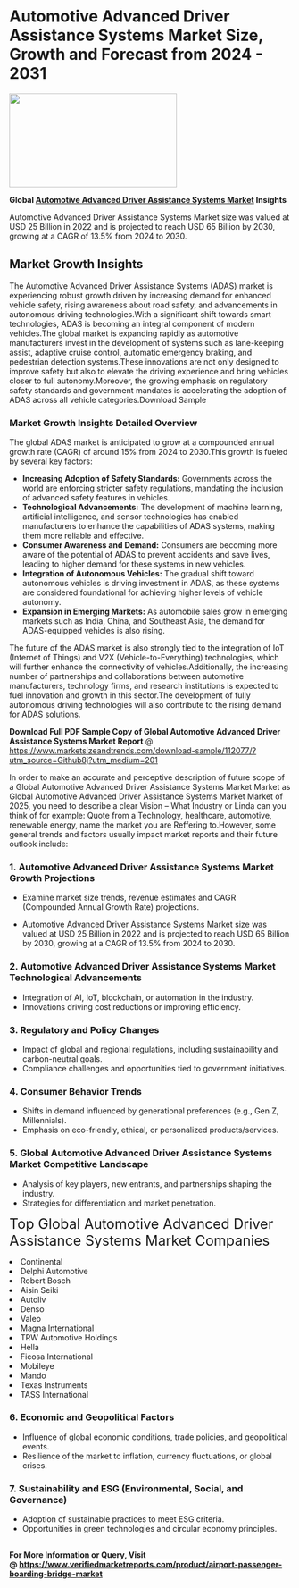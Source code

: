 <H1>Automotive Advanced Driver Assistance Systems Market Size, Growth and Forecast from 2024 - 2031</H1><img class="aligncenter size-medium wp-image-584254" src="https://thirdeyenews.in/wp-content/uploads/2024/09/Global-Market-Research-300x168.jpeg" alt="" width="300" height="168" /><p><strong>Global&nbsp;<a href="https://www.marketsizeandtrends.com/download-sample/112077/?utm_source=Github8j?utm_medium=201">Automotive Advanced Driver Assistance Systems Market</a> Insights</strong></p><p>Automotive Advanced Driver Assistance Systems Market size was valued at USD 25 Billion in 2022 and is projected to reach USD 65 Billion by 2030, growing at a CAGR of 13.5% from 2024 to 2030.</p><p><h2>Market Growth Insights</h2> <p>The Automotive Advanced Driver Assistance Systems (ADAS) market is experiencing robust growth driven by increasing demand for enhanced vehicle safety, rising awareness about road safety, and advancements in autonomous driving technologies.With a significant shift towards smart technologies, ADAS is becoming an integral component of modern vehicles.The global market is expanding rapidly as automotive manufacturers invest in the development of systems such as lane-keeping assist, adaptive cruise control, automatic emergency braking, and pedestrian detection systems.These innovations are not only designed to improve safety but also to elevate the driving experience and bring vehicles closer to full autonomy.Moreover, the growing emphasis on regulatory safety standards and government mandates is accelerating the adoption of ADAS across all vehicle categories.Download Sample <h3>Market Growth Insights Detailed Overview</h3> <p>The global ADAS market is anticipated to grow at a compounded annual growth rate (CAGR) of around 15% from 2024 to 2030.This growth is fueled by several key factors: <ul> <li><strong>Increasing Adoption of Safety Standards:</strong> Governments across the world are enforcing stricter safety regulations, mandating the inclusion of advanced safety features in vehicles.</li> <li><strong>Technological Advancements:</strong> The development of machine learning, artificial intelligence, and sensor technologies has enabled manufacturers to enhance the capabilities of ADAS systems, making them more reliable and effective.</li> <li><strong>Consumer Awareness and Demand:</strong> Consumers are becoming more aware of the potential of ADAS to prevent accidents and save lives, leading to higher demand for these systems in new vehicles.</li> <li><strong>Integration of Autonomous Vehicles:</strong> The gradual shift toward autonomous vehicles is driving investment in ADAS, as these systems are considered foundational for achieving higher levels of vehicle autonomy.</li> <li><strong>Expansion in Emerging Markets:</strong> As automobile sales grow in emerging markets such as India, China, and Southeast Asia, the demand for ADAS-equipped vehicles is also rising.</li> </ul> </p> <p>The future of the ADAS market is also strongly tied to the integration of IoT (Internet of Things) and V2X (Vehicle-to-Everything) technologies, which will further enhance the connectivity of vehicles.Additionally, the increasing number of partnerships and collaborations between automotive manufacturers, technology firms, and research institutions is expected to fuel innovation and growth in this sector.The development of fully autonomous driving technologies will also contribute to the rising demand for ADAS solutions.</p> <p><span class=""><strong>Download Full PDF Sample Copy of Global Automotive Advanced Driver Assistance Systems Market Report</strong> @ <a href="https://www.marketsizeandtrends.com/download-sample/112077/?utm_source=Github8j?utm_medium=201" target="_blank">https://www.marketsizeandtrends.com/download-sample/112077/?utm_source=Github8j?utm_medium=201</a></span></p><p>In order to make an accurate and perceptive description of future scope of a Global&nbsp;Automotive Advanced Driver Assistance Systems Market Market as Global&nbsp;Automotive Advanced Driver Assistance Systems Market Market of 2025, you need to describe a clear Vision &ndash; What Industry or Linda can you think of for example: Quote from a Technology, healthcare, automotive, renewable energy, name the market you are Reffering to.However, some general trends and factors usually impact market reports and their future outlook include:</p><h3>1.&nbsp;<strong>Automotive Advanced Driver Assistance Systems Market Growth Projections</strong></h3><ul><li>Examine market size trends, revenue estimates and CAGR (Compounded Annual Growth Rate) projections.</li><li><p>Automotive Advanced Driver Assistance Systems Market size was valued at USD 25 Billion in 2022 and is projected to reach USD 65 Billion by 2030, growing at a CAGR of 13.5% from 2024 to 2030.</p></li></ul><h3>2.&nbsp;<strong>Automotive Advanced Driver Assistance Systems Market Technological Advancements</strong></h3><ul><li>Integration of AI, IoT, blockchain, or automation in the industry.</li><li>Innovations driving cost reductions or improving efficiency.</li></ul><h3>3.&nbsp;<strong>Regulatory and Policy Changes</strong></h3><ul><li>Impact of global and regional regulations, including sustainability and carbon-neutral goals.</li><li>Compliance challenges and opportunities tied to government initiatives.</li></ul><h3>4.&nbsp;<strong>Consumer Behavior Trends</strong></h3><ul><li>Shifts in demand influenced by generational preferences (e.g., Gen Z, Millennials).</li><li>Emphasis on eco-friendly, ethical, or personalized products/services.</li></ul><h3>5.&nbsp;<strong>Global Automotive Advanced Driver Assistance Systems Market Competitive Landscape</strong></h3><ul><li>Analysis of key players, new entrants, and partnerships shaping the industry.</li><li>Strategies for differentiation and market penetration.</li></ul><p data-pm-slice="1 1 []"><span style="color: inherit; font-family: inherit; font-size: 25px;">Top Global Automotive Advanced Driver Assistance Systems Market Companies</span></p><div class="" data-test-id=""><p><li>Continental</li><li> Delphi Automotive</li><li> Robert Bosch</li><li> Aisin Seiki</li><li> Autoliv</li><li> Denso</li><li> Valeo</li><li> Magna International</li><li> TRW Automotive Holdings</li><li> Hella</li><li> Ficosa International</li><li> Mobileye</li><li> Mando</li><li> Texas Instruments</li><li> TASS International</li></p></div><h3>6.&nbsp;<strong>Economic and Geopolitical Factors</strong></h3><ul><li>Influence of global economic conditions, trade policies, and geopolitical events.</li><li>Resilience of the market to inflation, currency fluctuations, or global crises.</li></ul><h3>7.&nbsp;<strong>Sustainability and ESG (Environmental, Social, and Governance)</strong></h3><ul><li>Adoption of sustainable practices to meet ESG criteria.</li><li>Opportunities in green technologies and circular economy principles.</li></ul><h2><strong style="font-size: 14px;">For More Information or Query, Visit @&nbsp;</strong><a style="background-color: #ffffff; font-size: 14px;" href="https://www.marketsizeandtrends.com/report/automotive-advanced-driver-assistance-systems-market/" target="_blank">https://www.verifiedmarketreports.com/product/airport-passenger-boarding-bridge-market</a></h2>